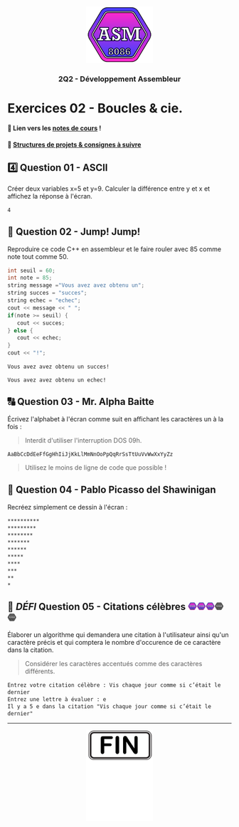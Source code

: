 <p align="Center"><img src="../includes/logo.png" alt="drawing" width="150"/></p>
<h3 align="Center">2Q2 - Développement Assembleur</h3>

# Exercices 02 - Boucles & cie.

#### 📝 Lien vers les [notes de cours](https://slides.com/hkoncept/2q2-02?token=f6QnjBgl) !

#### 📁 [Structures de projets & consignes à suivre](../includes/rules.md)

## 4️⃣ Question 01 - ASCII

Créer deux variables x=5 et y=9. Calculer la différence entre y et x et affichez la réponse à l'écran.

```plaintext
4
```

## 🦘 Question 02 - Jump! Jump!

Reproduire ce code C++ en assembleur et le faire rouler avec 85 comme note tout comme 50.

```cpp
int seuil = 60;
int note = 85;
string message ="Vous avez avez obtenu un";
string succes = "succes";
string echec = "echec";
cout << message << " ";
if(note >= seuil) {
   cout << succes;
} else {
   cout << echec;
}
cout << "!";
```

```plaintext
Vous avez avez obtenu un succes!
```

```plaintext
Vous avez avez obtenu un echec!
```

## 🔠 Question 03 - Mr. Alpha Baitte

Écrivez l'alphabet à l'écran comme suit en affichant les caractères un à la fois :

> Interdit d'utiliser l'interruption DOS 09h.

```plaintext
AaBbCcDdEeFfGgHhIiJjKkLlMmNnOoPpQqRrSsTtUuVvWwXxYyZz
```

> Utilisez le moins de ligne de code que possible !

## 🎨 Question 04 - Pablo Picasso del Shawinigan

Recréez simplement ce dessin à l'écran :

```plaintext
**********
*********
********
*******
******
*****
****
***
**
*
```

## 📢 *DÉFI* Question 05 - Citations célèbres <img src="../includes/logo.png" alt="drawing" width="20"/><img src="../includes/logo.png" alt="drawing" width="20"/><img src="../includes/logo.png" alt="drawing" width="20"/><img src="../includes/logo.png" alt="drawing" width="20" style="filter: grayscale(1);"/><img src="../includes/logo.png" alt="drawing" width="20" style="filter: grayscale(1);"/>  

Élaborer un algorithme qui demandera une citation à l'utilisateur ainsi qu'un caractère précis et qui comptera le nombre d'occurence de ce caractère dans la citation.

> Considérer les caractères accentués comme des caractères différents.

```plaintext
Entrez votre citation célèbre : Vis chaque jour comme si c’était le dernier
Entrez une lettre à évaluer : e
Il y a 5 e dans la citation "Vis chaque jour comme si c’était le dernier"
```

<hr><p align="Center"><img src="./images/end.png" alt="drawing" width="150"/></p>
